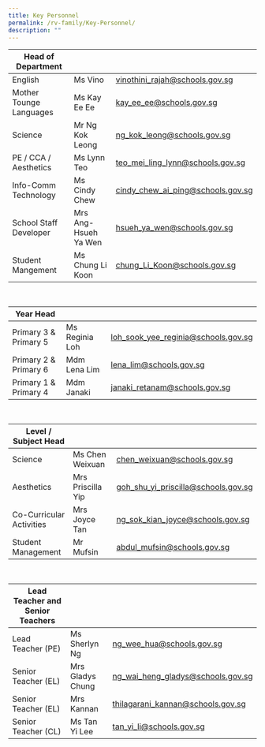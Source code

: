 ```yaml
---
title: Key Personnel
permalink: /rv-family/Key-Personnel/
description: ""
---
```

|  Head of Department |   |   |
|---|---|---|
| English     | Ms Vino  | vinothini_rajah@schools.gov.sg |
| Mother Tounge Languages | Ms Kay Ee Ee | kay_ee_ee@schools.gov.sg |
| Science | Mr Ng Kok Leong | ng_kok_leong@schools.gov.sg |
| PE / CCA / Aesthetics | Ms Lynn Teo | teo_mei_ling_lynn@schools.gov.sg |
| Info-Comm Technology | Ms Cindy Chew | cindy_chew_ai_ping@schools.gov.sg  |
| School Staff Developer | Mrs Ang-Hsueh Ya Wen | hsueh_ya_wen@schools.gov.sg  |
| Student Mangement | Ms Chung Li Koon | chung_Li_Koon@schools.gov.sg

<br>

| Year Head  |   |   |
|---|---|---|
| Primary 3 & Primary 5 | Ms Reginia Loh  | loh_sook_yee_reginia@schools.gov.sg  |
| Primary 2 & Primary 6 | Mdm Lena Lim  | lena_lim@schools.gov.sg  |
| Primary 1 & Primary 4 | Mdm Janaki | janaki_retanam@schools.gov.sg


<br>

| Level / Subject Head  |   |   |
|---|---|---|
| Science | Ms Chen Weixuan | chen_weixuan@schools.gov.sg  |
| Aesthetics  | Mrs Priscilla Yip | goh_shu_yi_priscilla@schools.gov.sg  |
| Co-Curricular Activities | Mrs Joyce Tan | ng_sok_kian_joyce@schools.gov.sg |
| Student Management | Mr Mufsin | abdul_mufsin@schools.gov.sg

<br>

| Lead Teacher and Senior Teachers  |   |   |
|---|---|---|
| Lead Teacher (PE) | Ms Sherlyn Ng  | ng_wee_hua@schools.gov.sg  |
| Senior Teacher (EL) | Mrs Gladys Chung  | ng_wai_heng_gladys@schools.gov.sg  |
| Senior Teacher (EL) | Mrs Kannan | thilagarani_kannan@schools.gov.sg  |
| Senior Teacher (CL) | Ms Tan Yi Lee | tan_yi_li@schools.gov.sg